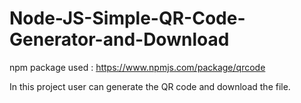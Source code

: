 # Node-JS-Simple-QR-Code-Generator-and-Download

npm package used : https://www.npmjs.com/package/qrcode

In this project user can generate the QR code and download the file.


